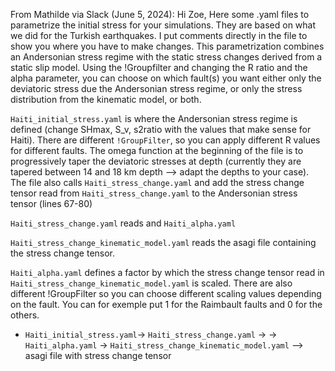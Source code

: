 From Mathilde via Slack (June 5, 2024): 
Hi Zoe, 
Here some .yaml files to parametrize the initial stress for your simulations. They are based on what we did for the Turkish earthquakes. I put comments directly in the file to show you where you have to make changes. This parametrization combines an Andersonian stress regime with the static stress changes derived from a  static slip model. Using the !Groupfilter and changing the R ratio and the alpha parameter,  you can choose on which fault(s) you want either only the deviatoric stress due the Andersonian stress regime, or only the stress distribution from the kinematic model, or both.

`Haiti_initial_stress.yaml` is where the Andersonian stress regime is defined (change SHmax, S_v, s2ratio with the values that make sense for Haiti). There are different `!GroupFilter`, so you can apply different R values for different faults. The omega function at the beginning of the file is to progressively taper the deviatoric stresses at depth (currently they are tapered between 14 and 18 km depth --> adapt the depths to your case).  The file also calls `Haiti_stress_change.yaml` and add the stress change tensor read  from `Haiti_stress_change.yaml`  to the Andersonian stress tensor (lines 67-80)

`Haiti_stress_change.yaml` reads  and `Haiti_alpha.yaml`

`Haiti_stress_change_kinematic_model.yaml` reads the asagi file containing the stress change tensor.

`Haiti_alpha.yaml` defines a factor by which the stress change tensor read in `Haiti_stress_change_kinematic_model.yaml`  is scaled. There are also different !GroupFilter so you can choose different scaling values depending on the fault. You can for exemple put 1 for the Raimbault faults and 0 for the others.

- `Haiti_initial_stress.yaml`-> `Haiti_stress_change.yaml` -> 
    -> `Haiti_alpha.yaml`
    -> `Haiti_stress_change_kinematic_model.yaml` --> asagi file with stress change tensor
